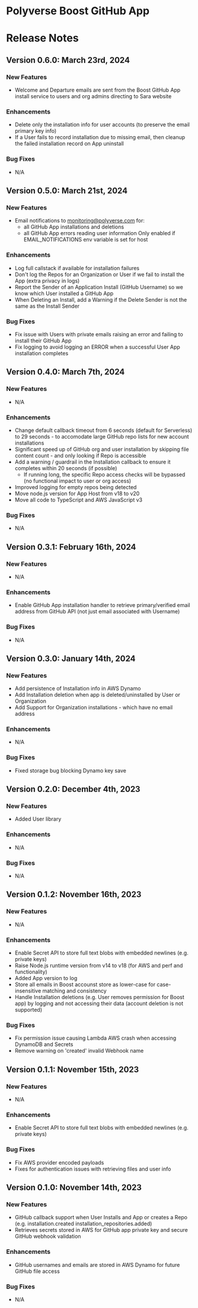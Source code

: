 Polyverse Boost GitHub App
======================

# Release Notes

## Version 0.6.0: March 23rd, 2024

### New Features
- Welcome and Departure emails are sent from the Boost GitHub App install service to users and org admins directing to Sara website

### Enhancements
- Delete only the installation info for user accounts (to preserve the email primary key info)
- If a User fails to record installation due to missing email, then cleanup the failed installation record on App uninstall

### Bug Fixes
- N/A

## Version 0.5.0: March 21st, 2024

### New Features
- Email notifications to monitoring@polyverse.com for:
    - all GitHub App installations and deletions
    - all GitHub App errors reading user information
    Only enabled if EMAIL_NOTIFICATIONS env variable is set for host

### Enhancements
- Log full callstack if available for installation failures
- Don't log the Repos for an Organization or User if we fail to install the App (extra privacy in logs)
- Report the Sender of an Application Install (GitHub Username) so we know which User installed a GitHub App
- When Deleting an Install, add a Warning if the Delete Sender is not the same as the Install Sender

### Bug Fixes
- Fix issue with Users with private emails raising an error and failing to install their GitHub App
- Fix logging to avoid logging an ERROR when a successful User App installation completes

## Version 0.4.0: March 7th, 2024

### New Features
- N/A

### Enhancements
- Change default callback timeout from 6 seconds (default for Serverless) to 29 seconds - to accomodate large GitHub repo lists for new account installations
- Significant speed up of GitHub org and user installation by skipping file content count - and only looking if Repo is accessible
- Add a warning / guardrail in the Installation callback to ensure it completes within 20 seconds (if possible)
    - If running long, the specific Repo access checks will be bypassed (no functional impact to user or org access)
- Improved logging for empty repos being detected
- Move node.js version for App Host from v18 to v20
- Move all code to TypeScript and AWS JavaScript v3

### Bug Fixes
- N/A

## Version 0.3.1: February 16th, 2024

### New Features
- N/A

### Enhancements
- Enable GitHub App installation handler to retrieve primary/verified email address from GitHub API (not just email associated with Username)

### Bug Fixes
- N/A

## Version 0.3.0: January 14th, 2024

### New Features
- Add persistence of Installation info in AWS Dynamo
- Add Installation deletion when app is deleted/uninstalled by User or Organization
- Add Support for Organization installations - which have no email address

### Enhancements
- N/A

### Bug Fixes
- Fixed storage bug blocking Dynamo key save

## Version 0.2.0: December 4th, 2023

### New Features
- Added User library

### Enhancements
- N/A

### Bug Fixes
- N/A

## Version 0.1.2: November 16th, 2023

### New Features
- N/A

### Enhancements
- Enable Secret API to store full text blobs with embedded newlines (e.g. private keys)
- Raise Node.js runtime version from v14 to v18 (for AWS and perf and functionality)
- Added App version to log
- Store all emails in Boost accounst store as lower-case for case-insensitive matching and consistency
- Handle Installation deletions (e.g. User removes permission for Boost app) by logging and not accessing their data (account deletion is not supported)

### Bug Fixes
- Fix permission issue causing Lambda AWS crash when accessing DynamoDB and Secrets
- Remove warning on 'created' invalid Webhook name

## Version 0.1.1: November 15th, 2023

### New Features
- N/A

### Enhancements
- Enable Secret API to store full text blobs with embedded newlines (e.g. private keys)

### Bug Fixes
- Fix AWS provider encoded payloads
- Fixes for authentication issues with retrieving files and user info

## Version 0.1.0: November 14th, 2023

### New Features
- GitHub callback support when User Installs and App or creates a Repo (e.g. installation.created installation_repositories.added)
- Retrieves secrets stored in AWS for GitHub app private key and secure GitHub webhook validation

### Enhancements
- GitHub usernames and emails are stored in AWS Dynamo for future GitHub file access

### Bug Fixes
- N/A
